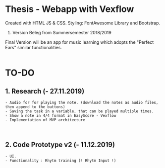 # Thesis - Webapp with Vexflow
Created with HTML JS & CSS.
Styling: FontAwesome Library and Bootstrap.

1. Version
  Beleg from Summersemester 2018/2019
  
Final Version will be an app for music learning which adopts the "Perfect Ears" similar functionalities.
<br/>
<br/>
# TO-DO
## 1. Research (- 27.11.2019)
    - Audio for for playing the note. (download the notes as audio files, then append to the buttons)
    - Saving the task in a variable, that can be played multiple times.
    - Show a note in 4/4 format in EasyScore - Vexflow
    - Implementation of MVP architecture
<br/>

## 2. Code Prototype v2 (- 11.12.2019)
    - UI.
    - Functionality : Rhytm training (! Rhytm Input !)
<br/>


